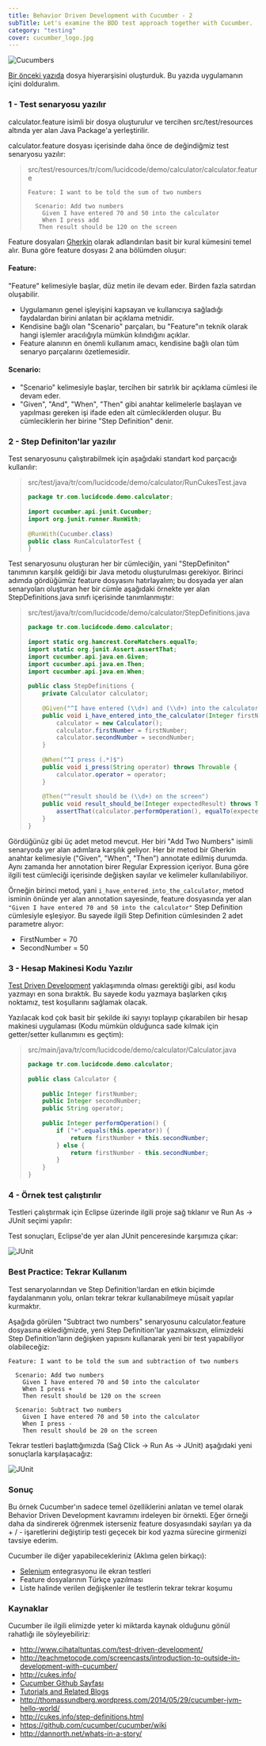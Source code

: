 ```yaml
---
title: Behavior Driven Development with Cucumber - 2
subTitle: Let's examine the BDD test approach together with Cucumber.
category: "testing"
cover: cucumber_logo.jpg
---
```


![Cucumbers](./jonathan-pielmayer-89798-unsplash.jpg)

[Bir önceki yazıda](/cucumber-ile-behavior-driven-development-12/) dosya hiyerarşisini oluşturduk. Bu yazıda uygulamanın içini dolduralım.

### 1 - Test senaryosu yazılır

calculator.feature isimli bir dosya oluşturulur ve tercihen src/test/resources altında yer alan Java Package'a yerleştirilir.

calculator.feature dosyası içerisinde daha önce de değindiğmiz test senaryosu yazılır:

> src/test/resources/tr/com/lucidcode/demo/calculator/calculator.feature
> ```
> Feature: I want to be told the sum of two numbers
>  
>   Scenario: Add two numbers
>     Given I have entered 70 and 50 into the calculator
>     When I press add
>    Then result should be 120 on the screen
>```

Feature dosyaları [Gherkin](https://github.com/cucumber/cucumber/wiki/Gherkin) olarak adlandırılan basit bir kural kümesini temel alır. Buna göre feature dosyası 2 ana bölümden oluşur:

#### Feature:

"Feature" kelimesiyle başlar, düz metin ile devam eder. Birden fazla satırdan oluşabilir.

 - Uygulamanın genel işleyişini kapsayan ve kullanıcıya sağladığı faydalardan birini anlatan bir açıklama metnidir. 
 - Kendisine bağlı olan "Scenario" parçaları, bu "Feature"ın teknik olarak hangi işlemler aracılığıyla mümkün kılındığını açıklar.
 - Feature alanının en önemli kullanım amacı, kendisine bağlı olan tüm senaryo parçalarını özetlemesidir.

#### Scenario:

 - "Scenario" kelimesiyle başlar, tercihen bir satırlık bir açıklama cümlesi ile devam eder.
 - "Given", "And", "When", "Then" gibi anahtar kelimelerle başlayan ve yapılması gereken işi ifade eden alt cümleciklerden oluşur. Bu cümleciklerin her birine "Step Definition" denir.

### 2 - Step Definiton'lar yazılır

Test senaryosunu çalıştırabilmek için aşağıdaki standart kod parçacığı kullanılır:

> src/test/java/tr/com/lucidcode/demo/calculator/RunCukesTest.java
> ```java
> package tr.com.lucidcode.demo.calculator;
>  
> import cucumber.api.junit.Cucumber;
> import org.junit.runner.RunWith;
>  
> @RunWith(Cucumber.class)
> public class RunCalculatorTest {
> }
>```

Test senaryosunu oluşturan her bir cümleciğin, yani "StepDefiniton" tanımının karşılık geldiği bir Java metodu oluşturulması gerekiyor. Birinci adımda gördüğümüz feature dosyasını hatırlayalım; bu dosyada yer alan senaryoları oluşturan her bir cümle aşağıdaki örnekte yer alan StepDefinitions.java sınıfı içerisinde tanımlanmıştır:

> src/test/java/tr/com/lucidcode/demo/calculator/StepDefinitions.java
> ```java
> package tr.com.lucidcode.demo.calculator;
>   
> import static org.hamcrest.CoreMatchers.equalTo;
> import static org.junit.Assert.assertThat;
> import cucumber.api.java.en.Given;
> import cucumber.api.java.en.Then;
> import cucumber.api.java.en.When;
>   
> public class StepDefinitions {
>     private Calculator calculator;
>   
>     @Given("^I have entered (\\d+) and (\\d+) into the calculator$")
>     public void i_have_entered_into_the_calculator(Integer firstNumber, Integer secondNumber) throws Throwable {
>         calculator = new Calculator();
>         calculator.firstNumber = firstNumber;
>         calculator.secondNumber = secondNumber;
>     }
>   
>     @When("^I press (.*)$")
>     public void i_press(String operator) throws Throwable {
>         calculator.operator = operator;
>     }
>   
>     @Then("^result should be (\\d+) on the screen")
>     public void result_should_be(Integer expectedResult) throws Throwable {
>         assertThat(calculator.performOperation(), equalTo(expectedResult));
>     }
> }
>```

Gördüğünüz gibi üç adet metod mevcut. Her biri "Add Two Numbers" isimli senaryoda yer alan adımlara karşılık geliyor. Her bir metod bir Gherkin anahtar kelimesiyle ("Given", "When", "Then") annotate edilmiş durumda. Aynı zamanda her annotation birer Regular Expression içeriyor. Buna göre ilgili test cümleciği içerisinde değişken sayılar ve kelimeler kullanılabiliyor.

Örneğin birinci metod, yani `i_have_entered_into_the_calculator`, metod isminin önünde yer alan annotation sayesinde, feature dosyasında yer alan `"Given I have entered 70 and 50 into the calculator"` Step Definition cümlesiyle eşleşiyor. Bu sayede ilgili Step Definition cümlesinden 2 adet parametre alıyor:

 - FirstNumber = 70
 - SecondNumber = 50
 
 ### 3 - Hesap Makinesi Kodu Yazılır
 
 [Test Driven Development](http://en.wikipedia.org/wiki/Test-driven_development) yaklaşımında olması gerektiği gibi, asıl kodu yazmayı en sona bıraktık. Bu sayede kodu yazmaya başlarken çıkış noktamız, test koşullarını sağlamak olacak.
 
 Yazılacak kod çok basit bir şekilde iki sayıyı toplayıp çıkarabilen bir hesap makinesi uygulaması (Kodu mümkün olduğunca sade kılmak için getter/setter kullanımını es geçtim):
 
 > src/main/java/tr/com/lucidcode/demo/calculator/Calculator.java
 > ```java
> package tr.com.lucidcode.demo.calculator;
>  
> public class Calculator {
>      
>     public Integer firstNumber;
>     public Integer secondNumber;
>     public String operator;
>  
>     public Integer performOperation() {
>         if ("+".equals(this.operator)) {
>             return firstNumber + this.secondNumber;
>         } else {
>             return firstNumber - this.secondNumber;
>         }      
>     }
> }
>```
 
 ### 4 - Örnek test çalıştırılır
 
 Testleri çalıştırmak için Eclipse üzerinde ilgili proje sağ tıklanır ve Run As -> JUnit seçimi yapılır:
 
 Test sonuçları, Eclipse'de yer alan JUnit penceresinde karşımıza çıkar:
 
 ![JUnit](./junit.png)

 ### Best Practice: Tekrar Kullanım
 
 Test senaryolarından ve Step Definition'lardan en etkin biçimde faydalanmanın yolu, onları tekrar tekrar kullanabilmeye müsait yapılar kurmaktır.
 
 Aşağıda görülen "Subtract two numbers" senaryosunu calculator.feature dosyasına eklediğmizde, yeni Step Definition'lar yazmaksızın, elimizdeki Step Definition'ların değişken yapısını kullanarak yeni bir test yapabiliyor olabileceğiz:
 
 ```
 Feature: I want to be told the sum and subtraction of two numbers
   
   Scenario: Add two numbers
     Given I have entered 70 and 50 into the calculator
     When I press +
     Then result should be 120 on the screen
      
   Scenario: Subtract two numbers
     Given I have entered 70 and 50 into the calculator
     When I press -
     Then result should be 20 on the screen
 ```
 
 Tekrar testleri başlattığımızda (Sağ Click -> Run As -> JUnit) aşağıdaki yeni sonuçlarla karşılaşacağız: 
 
  ![JUnit](junit2.png)
  
### Sonuç
  
  Bu örnek Cucumber'ın sadece temel özelliklerini anlatan ve temel olarak Behavior Driven Development kavramını irdeleyen bir örnekti. Eğer örneği daha da sindirerek öğrenmek isterseniz feature dosyasındaki sayıları ya da + / - işaretlerini değiştirip testi geçecek bir kod yazma sürecine girmenizi tavsiye ederim. 
  
  Cucumber ile diğer yapabilecekleriniz (Aklıma gelen birkaçı):
  
   - [Selenium](http://docs.seleniumhq.org/docs/01_introducing_selenium.jsp) entegrasyonu ile ekran testleri
   - Feature dosyalarının Türkçe yazılması
   - Liste halinde verilen değişkenler ile testlerin tekrar tekrar koşumu
   
### Kaynaklar

Cucumber ile ilgili elimizde yeter ki miktarda kaynak olduğunu gönül rahatlığı ile söyleyebiliriz:

 - http://www.cihataltuntas.com/test-driven-development/
 - http://teachmetocode.com/screencasts/introduction-to-outside-in-development-with-cucumber/
 - http://cukes.info/
 - [Cucumber Github Sayfası](https://github.com/cucumber)
 - [Tutorials and Related Blogs](https://github.com/cucumber/cucumber/wiki/Tutorials-and-Related-Blog-Posts)
 - http://thomassundberg.wordpress.com/2014/05/29/cucumber-jvm-hello-world/
 - http://cukes.info/step-definitions.html
 - https://github.com/cucumber/cucumber/wiki
 - http://dannorth.net/whats-in-a-story/  
